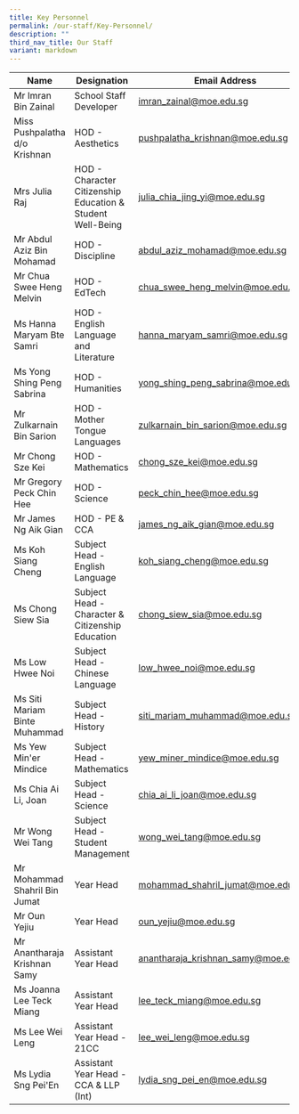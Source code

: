 ```yaml
---
title: Key Personnel
permalink: /our-staff/Key-Personnel/
description: ""
third_nav_title: Our Staff
variant: markdown
---
```

| Name | Designation | Email Address |
| -------- | -------- | -------- |
| Mr Imran Bin Zainal | School Staff Developer | imran_zainal@moe.edu.sg |
| Miss Pushpalatha d/o Krishnan     | HOD - Aesthetics | pushpalatha_krishnan@moe.edu.sg |
|Mrs Julia Raj | HOD - Character Citizenship Education & Student Well-Being |julia_chia_jing_yi@moe.edu.sg |
| Mr Abdul Aziz Bin Mohamad | HOD - Discipline | abdul_aziz_mohamad@moe.edu.sg |
| Mr Chua Swee Heng Melvin   | HOD - EdTech | chua_swee_heng_melvin@moe.edu.sg |
| Ms Hanna Maryam Bte Samri | HOD - English Language and Literature | hanna_maryam_samri@moe.edu.sg |
| Ms Yong Shing Peng Sabrina | HOD - Humanities | yong_shing_peng_sabrina@moe.edu.sg |
| Mr Zulkarnain Bin Sarion  | HOD - Mother Tongue Languages | zulkarnain_bin_sarion@moe.edu.sg |
| Mr Chong Sze Kei | HOD - Mathematics | chong_sze_kei@moe.edu.sg |
| Mr Gregory Peck Chin Hee  | HOD - Science | peck_chin_hee@moe.edu.sg |
| Mr James Ng Aik Gian | HOD - PE & CCA | james_ng_aik_gian@moe.edu.sg |
| Ms Koh Siang Cheng | Subject Head - English Language | koh_siang_cheng@moe.edu.sg |
| Ms Chong Siew Sia | Subject Head - Character & Citizenship Education | chong_siew_sia@moe.edu.sg |
| Ms Low Hwee Noi | Subject Head - Chinese Language  | low_hwee_noi@moe.edu.sg |
| Ms Siti Mariam Binte Muhammad | Subject Head - History | siti_mariam_muhammad@moe.edu.sg |
| Ms Yew Min'er Mindice| Subject Head - Mathematics | yew_miner_mindice@moe.edu.sg |
| Ms Chia Ai Li, Joan | Subject Head - Science | chia_ai_li_joan@moe.edu.sg |
| Mr Wong Wei Tang | Subject Head - Student Management | wong_wei_tang@moe.edu.sg |
| Mr Mohammad Shahril Bin Jumat | Year Head | mohammad_shahril_jumat@moe.edu.sg |
| Mr Oun Yejiu | Year Head | oun_yejiu@moe.edu.sg |
| Mr Anantharaja Krishnan Samy | Assistant Year Head | anantharaja_krishnan_samy@moe.edu.sg |
| Ms Joanna Lee Teck Miang | Assistant Year Head | lee_teck_miang@moe.edu.sg |
| Ms Lee Wei Leng | Assistant Year Head - 21CC | lee_wei_leng@moe.edu.sg |
| Ms Lydia Sng Pei'En | Assistant Year Head - CCA & LLP (Int) | lydia_sng_pei_en@moe.edu.sg |